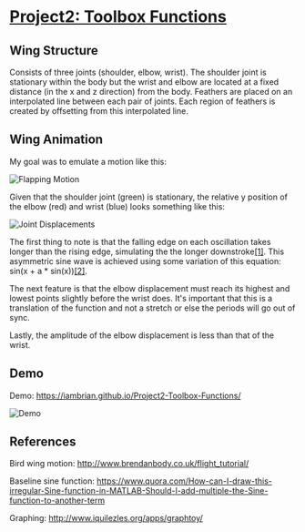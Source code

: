 # [Project2: Toolbox Functions](https://github.com/CIS700-Procedural-Graphics/Project2-Toolbox-Functions)

## Wing Structure
Consists of three joints (shoulder, elbow, wrist). The shoulder joint is stationary within the body but the wrist and elbow are located at a fixed distance (in the x and z direction) from the body. Feathers are placed on an interpolated line between each pair of joints. Each region of feathers is created by offsetting from this interpolated line.

## Wing Animation
My goal was to emulate a motion like this:

![Flapping Motion](https://i.imgur.com/F0Ms1qz.png)

Given that the shoulder joint (green) is stationary, the relative y position of the elbow (red) and wrist (blue) looks something like this:

![Joint Displacements](https://i.imgur.com/vb2zfz0.png)

The first thing to note is that the falling edge on each oscillation takes longer than the rising edge, simulating the the longer downstroke[\[1\]](http://www.brendanbody.co.uk/flight_tutorial/). This asymmetric sine wave is achieved using some variation of this equation: sin(x + a * sin(x))[\[2\]](https://www.quora.com/How-can-I-draw-this-irregular-Sine-function-in-MATLAB-Should-I-add-multiple-the-Sine-function-to-another-term).


The next feature is that the elbow displacement must reach its highest and lowest points slightly before the wrist does. It's important that this is a translation of the function and not a stretch or else the periods will go out of sync.

Lastly, the amplitude of the elbow displacement is less than that of the wrist.

## Demo
Demo: https://iambrian.github.io/Project2-Toolbox-Functions/

![Demo](https://i.imgur.com/VuYbEaP.gif)

## References
Bird wing motion: http://www.brendanbody.co.uk/flight_tutorial/

Baseline sine function: https://www.quora.com/How-can-I-draw-this-irregular-Sine-function-in-MATLAB-Should-I-add-multiple-the-Sine-function-to-another-term

Graphing: http://www.iquilezles.org/apps/graphtoy/
